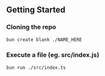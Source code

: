## Getting Started

### Cloning the repo

```sh
bun create blank ./NAME_HERE
```

### Execute a file (eg. src/index.js)

```sh
bun run ./src/index.ts
```
